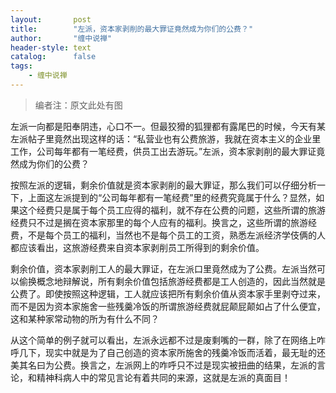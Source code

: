 ```yaml
---
layout:       post
title:        "左派，资本家剥削的最大罪证竟然成为你们的公费？"
author:       "缠中说禅"
header-style: text
catalog:      false
tags:
    - 缠中说禅
---
```


> 编者注：原文此处有图



左派一向都是阳奉阴违，心口不一。但最狡猾的狐狸都有露尾巴的时候，今天有某左派帖子里竟然出现这样的话：“私营业也有公费旅游，我就在资本主义的企业里工作，公司每年都有一笔经费，供员工出去游玩。”左派，资本家剥削的最大罪证竟然成为你们的公费？



按照左派的逻辑，剩余价值就是资本家剥削的最大罪证，那么我们可以仔细分析一下，上面这左派提到的“公司每年都有一笔经费”里的经费究竟属于什么？显然，如果这个经费只是属于每个员工应得的福利，就不存在公费的问题，这些所谓的旅游经费只不过是搁在资本家那里的每个人应有的福利。换言之，这些所谓的旅游经费，不是每个员工的福利，当然也不是每个员工的工资，熟悉左派经济学伎俩的人都应该看出，这旅游经费来自资本家剥削员工所得到的剩余价值。



剩余价值，资本家剥削工人的最大罪证，在左派口里竟然成为了公费。左派当然可以偷换概念地辩解说，所有剩余价值包括旅游经费都是工人创造的，因此当然就是公费了。即使按照这种逻辑，工人就应该把所有剩余价值从资本家手里剥夺过来，而不是因为资本家施舍一些残羹冷饭的所谓旅游经费就屁颠屁颠如占了什么便宜，这和某种家常动物的所为有什么不同？



从这个简单的例子就可以看出，左派永远都不过是废剩嘴的一群，除了在网络上咋呼几下，现实中就是为了自己创造的资本家所施舍的残羹冷饭而活着，最无耻的还美其名曰为公费。换言之，左派网上的咋呼只不过是现实被扭曲的结果，左派的言论，和精神科病人中的常见言论有着共同的来源，这就是左派的真面目！

